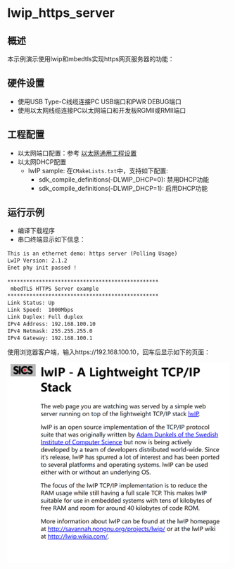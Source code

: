 # lwip_https_server

## 概述

本示例演示使用lwip和mbedtls实现https网页服务器的功能：

## 硬件设置

* 使用USB Type-C线缆连接PC USB端口和PWR DEBUG端口
* 使用以太网线缆连接PC以太网端口和开发板RGMII或RMII端口

## 工程配置

- 以太网端口配置：参考 [以太网通用工程设置](../doc/Ethernet_Common_Project_Settings_zh.md)
- 以太网DHCP配置
    - lwIP sample:  在`CMakeLists.txt`中，支持如下配置:
      - sdk_compile_definitions(-DLWIP_DHCP=0): 禁用DHCP功能
      - sdk_compile_definitions(-DLWIP_DHCP=1): 启用DHCP功能


## 运行示例

* 编译下载程序
* 串口终端显示如下信息：
```console
This is an ethernet demo: https server (Polling Usage)
LwIP Version: 2.1.2
Enet phy init passed !

************************************************
 mbedTLS HTTPS Server example
************************************************
Link Status: Up
Link Speed:  1000Mbps
Link Duplex: Full duplex
IPv4 Address: 192.168.100.10
IPv4 Netmask: 255.255.255.0
IPv4 Gateway: 192.168.100.1
```

使用浏览器客户端，输入https://192.168.100.10，回车后显示如下的页面：

 ![https_server](doc/lwip_mbedtls_https_server.png "https_server")
